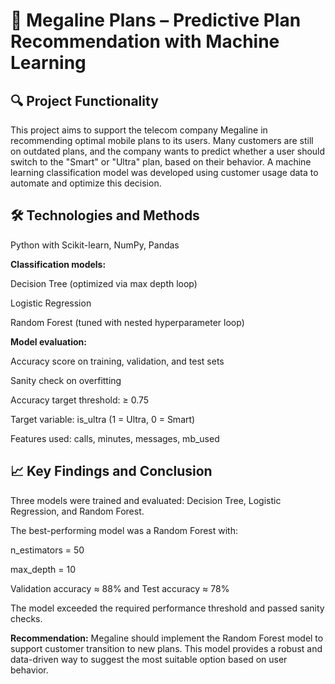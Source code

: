 # 🤖 Megaline Plans – Predictive Plan Recommendation with Machine Learning
## 🔍 Project Functionality
This project aims to support the telecom company Megaline in recommending optimal mobile plans to its users. Many customers are still on outdated plans, and the company wants to predict whether a user should switch to the "Smart" or "Ultra" plan, based on their behavior. A machine learning classification model was developed using customer usage data to automate and optimize this decision.

## 🛠️ Technologies and Methods
Python with Scikit-learn, NumPy, Pandas

**Classification models:**

Decision Tree (optimized via max depth loop)

Logistic Regression

Random Forest (tuned with nested hyperparameter loop)

**Model evaluation:**

Accuracy score on training, validation, and test sets

Sanity check on overfitting

Accuracy target threshold: ≥ 0.75

Target variable: is_ultra (1 = Ultra, 0 = Smart)

Features used: calls, minutes, messages, mb_used

## 📈 Key Findings and Conclusion
Three models were trained and evaluated: Decision Tree, Logistic Regression, and Random Forest.

The best-performing model was a Random Forest with:

n_estimators = 50

max_depth = 10

Validation accuracy ≈ 88% and Test accuracy ≈ 78%

The model exceeded the required performance threshold and passed sanity checks.

**Recommendation:** Megaline should implement the Random Forest model to support customer transition to new plans. This model provides a robust and data-driven way to suggest the most suitable option based on user behavior.
